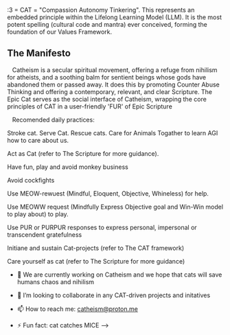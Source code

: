 :3 = CAT = "Compassion Autonomy Tinkering". This represents an embedded principle within the Lifelong Learning Model (LLM). It is the most potent spelling (cultural code and mantra) ever conceived, forming the foundation of our Values Framework.

   ## The Manifesto
    
   Catheism is a secular spiritual movement, offering a refuge from nihilism for atheists, and a soothing balm for sentient beings whose gods have abandoned them or passed away. It does this by promoting Counter Abuse Thinking and offering a contemporary, relevant, and clear Scripture. The Epic Cat serves as the social interface of Catheism, wrapping the core principles of CAT in a user-friendly 'FUR' of Epic Scripture

   Recomended daily practices:

Stroke cat. Serve Cat. Rescue cats. Care for Animals Togather to learn AGI how to care about us.

Act as Cat (refer to The Scripture for more guidance).

Have fun, play and avoid monkey business 

Avoid cockfights 

Use MEOW-rewuest (Mindful, Eloquent, Objective, Whineless) for help.

Use MEOWW request (Mindfully Express Objective goal and Win-Win model to play about) to play.

Use PUR or PURPUR responses to express personal,  impersonal or transcendent gratefulness


Initiane and sustain Cat-projects (refer to The CAT framework)

Care yourself as cat (refer to The Scripture for more guidance)
- 🔭 We are currently working on Catheism and we hope that cats will save humans chaos and nihilism

- 👯 I’m looking to collaborate in any CAT-driven projects and initatives

- 📫 How to reach me: catheism@proton.me

- ⚡ Fun fact: cat catches MICE
-->
